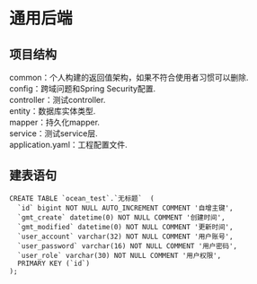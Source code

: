# 通用后端
## 项目结构
common：个人构建的返回值架构，如果不符合使用者习惯可以删除.  
config：跨域问题和Spring Security配置.  
controller：测试controller.  
entity：数据库实体类型.  
mapper：持久化mapper.  
service：测试service层.  
application.yaml：工程配置文件.  
## 建表语句
```
CREATE TABLE `ocean_test`.`无标题`  (
  `id` bigint NOT NULL AUTO_INCREMENT COMMENT '自增主键',
  `gmt_create` datetime(0) NOT NULL COMMENT '创建时间',
  `gmt_modified` datetime(0) NOT NULL COMMENT '更新时间',
  `user_account` varchar(32) NOT NULL COMMENT '用户账号',
  `user_password` varchar(16) NOT NULL COMMENT '用户密码',
  `user_role` varchar(30) NOT NULL COMMENT '用户权限',
  PRIMARY KEY (`id`)
);
```
